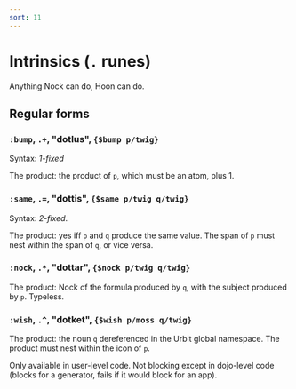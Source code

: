 ```yaml
---
sort: 11
---
```


# Intrinsics (`.` runes)

Anything Nock can do, Hoon can do.

## Regular forms

### `:bump`, `.+`, "dotlus", `{$bump p/twig}`

Syntax: *1-fixed*

The product: the product of `p`, which must be an atom, plus 1.

### `:same`, `.=`, "dottis", `{$same p/twig q/twig}`

Syntax: *2-fixed*.

The product: yes iff `p` and `q` produce the same value.  The span
of `p` must nest within the span of `q`, or vice versa.

### `:nock`, `.*`, "dottar", `{$nock p/twig q/twig}`

The product: Nock of the formula produced by `q`, with the
subject produced by `p`.  Typeless.

### `:wish`, `.^`, "dotket", `{$wish p/moss q/twig}`

The product: the noun `q` dereferenced in the Urbit global
namespace.  The product must nest within the icon of `p`.

Only available in user-level code.  Not blocking except in
dojo-level code (blocks for a generator, fails if it would block
for an app).
